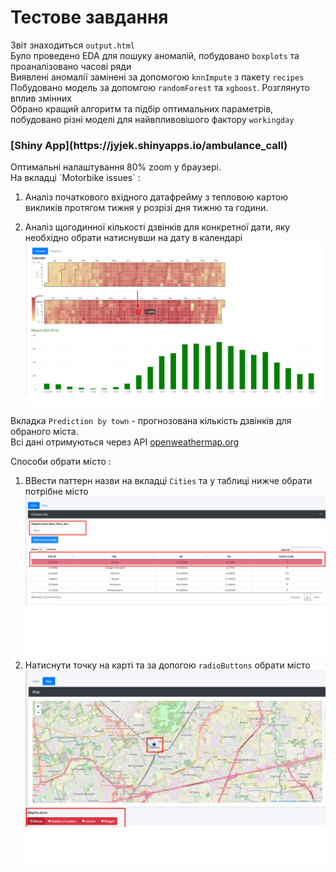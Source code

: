# Тестове завдання

 Звіт знаходиться `output.html`<br>
 Було проведено EDA для пошуку аномалій, побудовано `boxplots` та проаналізовано часові ряди<br>
 Виявлені аномалії замінені за допомогою `knnImpute` з пакету `recipes`<br>
 Побудовано модель за допомгою `randomForest` та `xgboost`. Розглянуто вплив змінних<br>
 Обрано кращий алгоритм та підбір оптимальних параметрів, побудовано різні моделі для найвпливовішого фактору `workingday`<br>

<h3>[Shiny App](https://jyjek.shinyapps.io/ambulance_call)</h3>
Оптимальні налаштування 80% zoom у браузері.<br>
На вкладці `Motorbike issues` :

  1. Aналіз початкового вхідного датафрейму з тепловою картою викликів протягом тижня у розрізі
дня тижню та години.

  2. Аналіз щогодинної кількості дзвінків для конкретної дати, яку необхідно обрати натиснувши на дату в календарі
   ![](img/calendar.png) 
  
Вкладка `Prediction by town` - прогнозована кількість дзвінків для обраного міста.<br>
Всі дані отримуються через АРІ [openweathermap.org](https://openweathermap.org)

  Способи обрати місто :
  
  1. ВВести паттерн назви на вкладці `Cities` та у таблиці нижче обрати потрібне місто
 ![](img/cities.png) 
  2. Натиснути точку на карті та за допогою `radioButtons` обрати місто
 ![](img/map.png) 
 